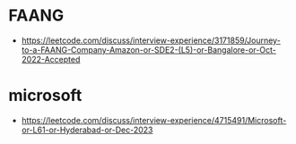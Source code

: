 # FAANG

- https://leetcode.com/discuss/interview-experience/3171859/Journey-to-a-FAANG-Company-Amazon-or-SDE2-(L5)-or-Bangalore-or-Oct-2022-Accepted

# microsoft

- https://leetcode.com/discuss/interview-experience/4715491/Microsoft-or-L61-or-Hyderabad-or-Dec-2023
